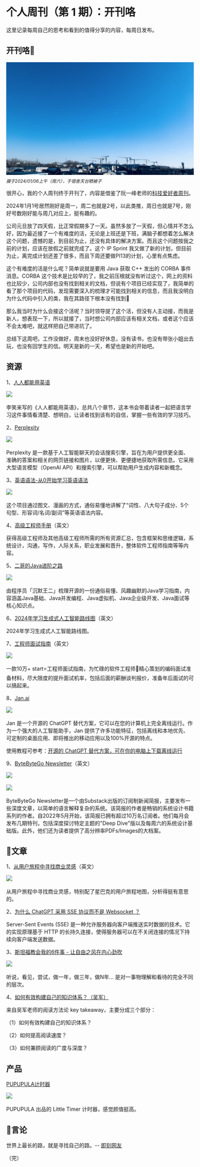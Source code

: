 # 个人周刊（第 1 期）：开刊咯

这里记录每周自己的思考和看到的值得分享的内容，每周日发布。

## 开刊咯🥳

![](202401.png)
<sub>*摄于2024/01/06上午（周六），于宿舍天台晒被子*</sub>

很开心，我的个人周刊终于开刊了，内容是借鉴了阮一峰老师的[科技爱好者周刊](https://github.com/ruanyf/weekly/tree/master)。

2024年1月1号居然刚好是周一，周二也就是2号，以此类推，周日也就是7号，刚好号数刚好能与周几对应上，挺有趣的。

公司元旦放了四天假，比正常假期多了一天。虽然多放了一天假，但心情并不怎么好，因为最近接了一个有难度的活，无论是上班还是下班，满脑子都想着怎么解决这个问题，遗憾的是，到目前为止，还没有具体的解决方案。而且这个问题按我之前的计划，应该在放假之前就完成了。这个 IP Sprint 我又做了新的计划，但目前为止，离完成计划还差了很多，而且下周还要做PI13的计划，心里有点焦虑。

这个有难度的活是什么呢？简单说就是要用 Java 获取 C++ 发出的 CORBA 事件消息。CORBA 这个技术是比较早的了，我之前压根就没有听过这个，网上的资料也比较少，公司内部也没有找到相关的文档，但说有个项目已经实现了，我简单的看了那个项目的代码，发现需要深入的梳理才可能找到相关的信息，而且我没明白为什么代码中引入的类，我在其路径下根本没有找到🤯

那么我当时为什么会接这个活呢？当时领导提了这个活，但没有人主动接，而我是新人，想表现一下，所以就接了，当时想公司内部应该有相关文档，或者这个应该不会太难吧，就这样把自己带进坑了。

总结下这周吧，工作没做好，周末也没好好休息，没有读书，也没有带张小姐出去玩，也没有回学生的信。明天是新的一天，希望也是新的开始吧。

## 资源

1、[人人都能用英语](https://github.com/xiaolai/everyone-can-use-english)

![](https://k.sinaimg.cn/n/finance/crawl/25/w550h275/20181204/O9RW-hpfycet2274318.jpg/w700d1q75cms.jpg?by=cms_fixed_width)

李笑来写的《人人都能用英语》，总共八个章节，这本书会带着读者一起把语言学习这件事情看清楚、想明白，让读者找到该有的自信，掌握一些有效的学习技巧。

2、[Perplexity](https://www.perplexity.ai/)

![](https://www.elegantthemes.com/blog/wp-content/uploads/2023/10/perplexity-ai-ft-img-3-min.jpg)

Perplexity 是一款基于人工智能聊天的会话搜索引擎，旨在为用户提供更全面、准确的答案和相关的网页链接和图片，以便更快、更便捷地获取所需信息。它采用大型语言模型（OpenAI API）和搜索引擎，可以帮助用户生成内容和新概念。

3、[英语语法-从0开始学习英语语法](https://hzpt-inet-club.github.io/english-note/)

![](https://hzpt-inet-club.github.io/english-note/grammar/1.png)

这个项目通过图文、漫画的方式，通俗易懂地讲解了“词性、八大句子成分、5个句型、形容词/名词/副词”等英语语法内容。

4、[高级工程师手册](https://github.com/jordan-cutler/path-to-senior-engineer-handbook)（英文）

获得高级工程师及其他高级工程师所需的所有资源汇总，包含框架和思维逻辑，系统设计，沟通，写作，人际关系，职业发展和晋升，整体软件工程师指南等等内容。

5、[二哥的Java进阶之路](https://github.com/itwanger/toBeBetterJavaer)

![](https://camo.githubusercontent.com/f28fe09f0ef0b6967e8e3bdf71ea1588da7e73fefce906663a7d625adcff28d0/68747470733a2f2f63646e2e746f62656265747465726a61766165722e636f6d2f746f62656265747465726a61766165722f696d616765732f746f62656265747465726a61766165722d6d61702e706e67)

由程序员「沉默王二」梳理开源的一份通俗易懂、风趣幽默的Java学习指南，内容涵盖Java基础、Java并发编程、Java虚拟机、Java企业级开发、Java面试等核心知识点。

6、[2024年学习生成式人工智能路线图](https://github.com/krishnaik06/Roadmap-To-Learn-Generative-AI-In-2024)（英文）

2024年学习生成式人工智能路线图。

7、[工程师面试指南](https://www.techinterviewhandbook.org/)（英文）

![](https://www.techinterviewhandbook.org/img/logo.svg)

一款10万+ start⭐️工程师面试指南，为忙碌的软件工程师💯精心策划的编码面试准备材料，尽大限度的提升面试机率，包括后面的薪酬谈判报价，准备年后面试的可以搞起来。

8、[Jan.ai](https://github.com/janhq/jan)


![](https://picx.zhimg.com/80/v2-74f8a52c135e33857f3eea9bca9c8ce9_1440w.png)

Jan 是一个开源的 ChatGPT 替代方案，它可以在您的计算机上完全离线运行。作为一个强大的人工智能助手，Jan 提供了许多功能特征，包括离线和本地优先、可定制的桌面应用、即将推出的移动应用以及100%开源的特点。

使用教程可参考：[开源的 ChatGPT 替代方案，可在你的电脑上下载离线运行](https://ababtools.com/?post=909)

9、[ByteByteGo Newsletter](https://blog.bytebytego.com/p/ep81-how-companies-ship-code-to-production)（英文）

![](https://substackcdn.com/image/fetch/w_1456,c_limit,f_webp,q_auto:good,fl_lossy/https%3A%2F%2Fsubstack-post-media.s3.amazonaws.com%2Fpublic%2Fimages%2F46c820e6-c025-429d-a15d-0c32292dd260_1280x1664.gif)

![](https://substackcdn.com/image/fetch/f_auto,q_auto:good,fl_progressive:steep/https%3A%2F%2Fsubstack-post-media.s3.amazonaws.com%2Fpublic%2Fimages%2Fbd63be9d-8457-4e1c-9aca-d185dba88732_1280x1664.gif)

ByteByteGo Newsletter是一个由Substack出版的订阅制新闻简报，主要发布一些深度文章，以简单的语言解释复杂的系统。该简报的作者是畅销的系统设计书籍系列的作者。自2022年5月开始，该简报已拥有超过10万名订阅者。他们每月会发布几期特刊，包括深度探讨特定主题的"Deep Dive"版以及每周六的系统设计基础版。此外，他们还为读者提供了高分辨率PDFs/Images的大档案。

## 📄文章

1、[从用户旅程中寻找商业灵感](https://www.mindtheproduct.com/creating-customer-journey-maps/)（英文）

![](https://bschrum.files.wordpress.com/2013/03/experiencemap11.jpg)

从用户旅程中寻找商业灵感，特别配了星巴克的用户旅程地图，分析得挺有意思的。

2、[为什么 ChatGPT 采用 SSE 协议而不是 Websocket ？](https://web.okjike.com/originalPost/6594a14912ed2fda684dd4ef)

Server-Sent Events (SSE) 是一种允许服务器向客户端推送实时数据的技术。它的实现原理基于 HTTP 的长持久连接，使得服务器可以在不关闭连接的情况下持续向客户端发送数据。

3、[斯坦福教会我的6件事 - 让自由之风在内心劲吹](https://mp.weixin.qq.com/s/yrkG8mQ51rWOwOS7Ufna_A)

![](https://mmbiz.qpic.cn/mmbiz_jpg/04n5o3icMBIJmrsa9ywltKZsXymLg5QKLsvmbBBTUQUphKYTuaAqjELYfa3lpadIrI1Q48lwKVibmNPsMrYSYyRA/640?wx_fmt=jpeg&wxfrom=5&wx_lazy=1&wx_co=1)

听说，看见，尝试，做一年，做三年，做N年... 是对一事物理解和看待的完全不同的层次。

4、[如何有效构建自己的知识体系？（吴军）](https://attappletree.zhubai.love/posts/2353990496541626368)

来自吴军老师的阅读方法论 key takeaway，主要分成三个部分：

（1）如何有效构建自己的知识体系？

（2）如何提高阅读速度？

（3）如何兼顾阅读的广度与深度？


## 产品

[PUPUPULA计时器](https://sspai.com/post/83531)

![](https://cdn.sspai.com/2023/10/13/4453e97eb1d26eeb28b8c28389d538bf.jpg?imageView2/2/w/1120/q/90/interlace/1/ignore-error/1)

PUPUPULA 出品的 Little Timer 计时器，感觉颜值挺高。

## 💬言论

世界上最长的路，就是寻找自己的路。-- [即刻网友](https://web.okjike.com/originalPost/65832fa171cfacf60983beee)


（完）